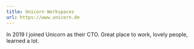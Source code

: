 ```yaml
---
title: Unicorn Workspaces
url: https://www.unicorn.de
---
```

In 2019 I joined Unicorn as their CTO. Great place to work, lovely people, learned a lot.
